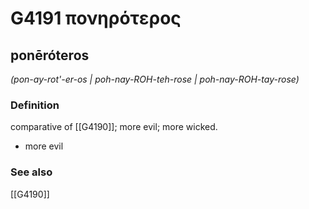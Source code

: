 # G4191 πονηρότερος

## ponēróteros

_(pon-ay-rot'-er-os | poh-nay-ROH-teh-rose | poh-nay-ROH-tay-rose)_

### Definition

comparative of [[G4190]]; more evil; more wicked.

- more evil

### See also

[[G4190]]

